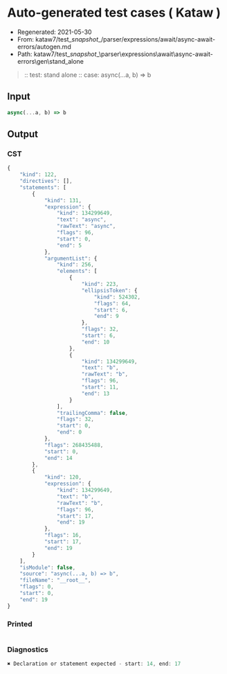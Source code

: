 # Auto-generated test cases ( Kataw )
- Regenerated: 2021-05-30
- From: kataw7/test\__snapshot__/parser/expressions/await/async-await-errors/autogen.md
- Path: kataw7/test\__snapshot__\parser\expressions\await\async-await-errors\gen\stand_alone
> :: test: stand alone
> :: case: async(...a, b) => b
## Input

`````js
async(...a, b) => b
`````
## Output

### CST

```javascript
{
    "kind": 122,
    "directives": [],
    "statements": [
        {
            "kind": 131,
            "expression": {
                "kind": 134299649,
                "text": "async",
                "rawText": "async",
                "flags": 96,
                "start": 0,
                "end": 5
            },
            "argumentList": {
                "kind": 256,
                "elements": [
                    {
                        "kind": 223,
                        "ellipsisToken": {
                            "kind": 524302,
                            "flags": 64,
                            "start": 6,
                            "end": 9
                        },
                        "flags": 32,
                        "start": 6,
                        "end": 10
                    },
                    {
                        "kind": 134299649,
                        "text": "b",
                        "rawText": "b",
                        "flags": 96,
                        "start": 11,
                        "end": 13
                    }
                ],
                "trailingComma": false,
                "flags": 32,
                "start": 0,
                "end": 0
            },
            "flags": 268435488,
            "start": 0,
            "end": 14
        },
        {
            "kind": 120,
            "expression": {
                "kind": 134299649,
                "text": "b",
                "rawText": "b",
                "flags": 96,
                "start": 17,
                "end": 19
            },
            "flags": 16,
            "start": 17,
            "end": 19
        }
    ],
    "isModule": false,
    "source": "async(...a, b) => b",
    "fileName": "__root__",
    "flags": 0,
    "start": 0,
    "end": 19
}
```

### Printed

```javascript

```

### Diagnostics

```javascript
✖ Declaration or statement expected - start: 14, end: 17

```

